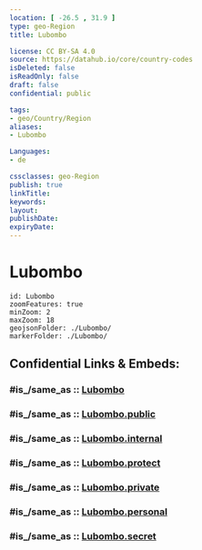 ```yaml
---
location: [ -26.5 , 31.9 ] 
type: geo-Region
title: Lubombo

license: CC BY-SA 4.0
source: https://datahub.io/core/country-codes
isDeleted: false
isReadOnly: false
draft: false
confidential: public

tags:
- geo/Country/Region
aliases:
- Lubombo

Languages:
- de

cssclasses: geo-Region
publish: true
linkTitle: 
keywords: 
layout: 
publishDate: 
expiryDate: 
---
```


# Lubombo

```leaflet
id: Lubombo
zoomFeatures: true 
minZoom: 2 
maxZoom: 18
geojsonFolder: ./Lubombo/
markerFolder: ./Lubombo/
```


## Confidential Links & Embeds: 

### #is_/same_as :: [Lubombo](/_Standards/Earth/Continent/Africa/Africa~South/Swaziland/Regions~Eswatini/Lubombo.md) 

### #is_/same_as :: [Lubombo.public](/_public/Earth/Continent/Africa/Africa~South/Swaziland/Regions~Eswatini/Lubombo.public.md) 

### #is_/same_as :: [Lubombo.internal](/_internal/Earth/Continent/Africa/Africa~South/Swaziland/Regions~Eswatini/Lubombo.internal.md) 

### #is_/same_as :: [Lubombo.protect](/_protect/Earth/Continent/Africa/Africa~South/Swaziland/Regions~Eswatini/Lubombo.protect.md) 

### #is_/same_as :: [Lubombo.private](/_private/Earth/Continent/Africa/Africa~South/Swaziland/Regions~Eswatini/Lubombo.private.md) 

### #is_/same_as :: [Lubombo.personal](/_personal/Earth/Continent/Africa/Africa~South/Swaziland/Regions~Eswatini/Lubombo.personal.md) 

### #is_/same_as :: [Lubombo.secret](/_secret/Earth/Continent/Africa/Africa~South/Swaziland/Regions~Eswatini/Lubombo.secret.md)

